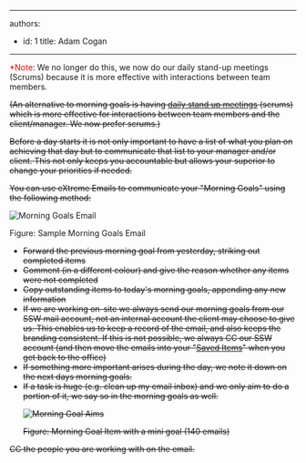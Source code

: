 

---
authors:
  - id: 1
    title: Adam Cogan
---




<span class='intro'> 
  <font color="#ff0000">*Note</font>&#58; We no longer do this, we now do our daily stand-up meetings (Scrums) because it is more effective with interactions between team members. <s>
<p>(An alternative to morning goals is having <a shape="rect" href="/Standards/Management/RulesToSuccessfulProjects/Pages/DailyStandUpScrum.aspx">daily stand up meetings</a> (scrums) which is more effective for interactions between team members and the client/manager. We now prefer scrums.)</p>
<p>Before a day starts it is not only important to have a list of what you plan on achieving that day but to communicate that list to your manager and/or client. This not only keeps you accountable but allows your superior to change your priorities if needed.</p>
<p>You can use eXtreme Emails to communicate your &quot;Morning Goals&quot; using the following method&#58;</p>
</s>
 </span>


  <p>
    <img class="ms-rteCustom-ImageArea" alt="Morning Goals Email" src="/Standards/Management/RulesToSuccessfulProjects/PublishingImages/MorningGoals.jpg" />&#160;</p>
<font class="ms-rteCustom-FigureGood">Figure&#58; Sample Morning Goals Email </font><br>
<s>
<ul>
    <li>Forward the previous morning goal from yesterday, striking out completed items </li>
    <li>Comment (in a different colour) and give the reason whether any items were not completed </li>
    <li>Copy outstanding items to today's morning goals, appending any new information </li>
    <li>If we are working on-site we always send our morning goals from our SSW mail account, not an internal account the client may choose to give us. This enables us to keep a record of the email, and also keeps the branding consistent. If this is not possible, we always CC our SSW account (and then move the emails into your &quot;<a shape="rect" href="/Standards/Communication/RulesToBetterEmail/Pages/SaveImportantItemsInSeparateFolder.aspx">Saved Items</a>&quot; when you get back to the office) </li>
    <li>If something more important arises during the day, we note it down on the next days morning goals. </li>
    <li>If a task is huge (e.g. clean up my email inbox) and we only aim to do a portion of it, we say so in the morning goals as well.<br>
    <p><img class="ms-rteCustom-ImageArea" alt="Morning Goal Aims" src="/Standards/Management/RulesToSuccessfulProjects/PublishingImages/MorningGoalAims.gif" /> </p>
    <font class="ms-rteCustom-FigureGood">Figure&#58; Morning Goal Item with a mini goal (140 emails)</font> </li>
</ul>
CC the people you are working with on the email. </s>




